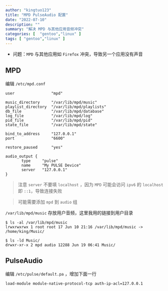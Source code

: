 ```yaml
---
author: "kingtuo123"
title: "MPD PulseAudio 配置"
date: "2022-07-10"
description: ""
summary: "解决 MPD 与其他应用音频冲突"
categories: [  "gentoo","linux" ]
tags: [ "gentoo","linux" ]
---
```


- 问题：`MPD` 与其他应用如 `Firefox` 冲突，导致另一个应用没有声音

## MPD

编辑 `/etc/mpd.conf`

```text
user                "mpd"

music_directory     "/var/lib/mpd/music"
playlist_directory  "/var/lib/mpd/playlists"
db_file             "/var/lib/mpd/database"
log_file            "/var/lib/mpd/log"
pid_file            "/var/lib/mpd/pid"
state_file          "/var/lib/mpd/state"

bind_to_address     "127.0.0.1"
port                "6600"

restore_paused      "yes"

audio_output {
       type     "pulse"
       name     "My PULSE Device"
       server   "127.0.0.1"
}
```

> 注意 `server` 不要填 `localhost` ，因为 `MPD` 可能会访问 `ipv6` 的 `localhost` 即 `::1`，导致连接失败

> 可能需要添加 `mpd` 到 `audio` 组

`/var/lib/mpd/music` 存放用户音频，这里我用的链接到用户目录

```shell
$ ls -al /var/lib/mpd/music
lrwxrwxrwx 1 root root 17 Jun 10 21:16 /var/lib/mpd/music -> /home/king/Music/

$ ls -ld Music/
drwxr-xr-x 2 mpd audio 12288 Jun 19 06:41 Music/
```


## PulseAudio

编辑 `/etc/pulse/default.pa` ，增加下面一行

```text
load-module module-native-protocol-tcp auth-ip-acl=127.0.0.1
```
